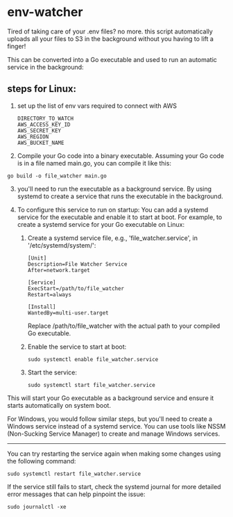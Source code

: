 # env-watcher

Tired of taking care of your .env files? no more. this script automatically uploads all your files to S3 in the background without you having to lift a finger!

This can be converted into a Go executable and used to run an automatic service in the background:


## steps for Linux:

1. set up the list of env vars required to connect with AWS
   
   ```
   DIRECTORY_TO_WATCH
   AWS_ACCESS_KEY_ID 
   AWS_SECRET_KEY    
   AWS_REGION        
   AWS_BUCKET_NAME   
   ```


2. Compile your Go code into a binary executable. Assuming your Go code is in a file named main.go, you can compile it like this:



```
go build -o file_watcher main.go
```

3. you'll need to run the executable as a background service. By using systemd to create a service that runs the executable in the background.

4. To configure this service to run on startup: You can add a systemd service for the executable and enable it to start at boot.
   For example, to create a systemd service for your Go executable on Linux:
   
   1. Create a systemd service file, e.g., 'file_watcher.service', in '/etc/systemd/system/':
      
      ```
      [Unit]
      Description=File Watcher Service
      After=network.target
      
      [Service]
      ExecStart=/path/to/file_watcher
      Restart=always
      
      [Install]
      WantedBy=multi-user.target
      ```
      
      Replace /path/to/file_watcher with the actual path to your compiled Go executable.
   
   2. Enable the service to start at boot:
      
      ```
      sudo systemctl enable file_watcher.service
      ```
   
   3. Start the service:
      
      ```
      sudo systemctl start file_watcher.service
      ```

This will start your Go executable as a background service and ensure it starts automatically on system boot.

For Windows, you would follow similar steps, but you'll need to create a Windows service instead of a systemd service. You can use tools like NSSM (Non-Sucking Service Manager) to create and manage Windows services.

---

You can try restarting the service again when making some changes using the following command:

```
sudo systemctl restart file_watcher.service
```

If the service still fails to start, check the systemd journal for more detailed error messages that can help pinpoint the issue:

```
sudo journalctl -xe
```
